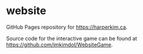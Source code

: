 # website

GitHub Pages repository for https://harperkim.ca.

Source code for the interactive game can be found at https://github.com/imkimdol/WebsiteGame.
